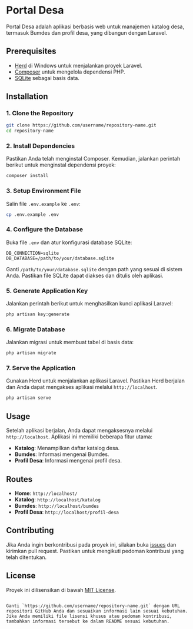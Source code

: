 # Portal Desa

Portal Desa adalah aplikasi berbasis web untuk manajemen katalog desa, termasuk Bumdes dan profil desa, yang dibangun dengan Laravel.

## Prerequisites

- [Herd](https://laravel.com/docs/herd) di Windows untuk menjalankan proyek Laravel.
- [Composer](https://getcomposer.org/) untuk mengelola dependensi PHP.
- [SQLite](https://www.sqlite.org/index.html) sebagai basis data.

## Installation

### 1. Clone the Repository

```bash
git clone https://github.com/username/repository-name.git
cd repository-name
```

### 2. Install Dependencies

Pastikan Anda telah menginstal Composer. Kemudian, jalankan perintah berikut untuk menginstal dependensi proyek:

```bash
composer install
```

### 3. Setup Environment File

Salin file `.env.example` ke `.env`:

```bash
cp .env.example .env
```

### 4. Configure the Database

Buka file `.env` dan atur konfigurasi database SQLite:

```env
DB_CONNECTION=sqlite
DB_DATABASE=/path/to/your/database.sqlite
```

Ganti `/path/to/your/database.sqlite` dengan path yang sesuai di sistem Anda. Pastikan file SQLite dapat diakses dan ditulis oleh aplikasi.

### 5. Generate Application Key

Jalankan perintah berikut untuk menghasilkan kunci aplikasi Laravel:

```bash
php artisan key:generate
```

### 6. Migrate Database

Jalankan migrasi untuk membuat tabel di basis data:

```bash
php artisan migrate
```

### 7. Serve the Application

Gunakan Herd untuk menjalankan aplikasi Laravel. Pastikan Herd berjalan dan Anda dapat mengakses aplikasi melalui `http://localhost`.

```bash
php artisan serve
```

## Usage

Setelah aplikasi berjalan, Anda dapat mengaksesnya melalui `http://localhost`. Aplikasi ini memiliki beberapa fitur utama:

- **Katalog**: Menampilkan daftar katalog desa.
- **Bumdes**: Informasi mengenai Bumdes.
- **Profil Desa**: Informasi mengenai profil desa.

## Routes

- **Home**: `http://localhost/`
- **Katalog**: `http://localhost/katalog`
- **Bumdes**: `http://localhost/bumdes`
- **Profil Desa**: `http://localhost/profil-desa`

## Contributing

Jika Anda ingin berkontribusi pada proyek ini, silakan buka [issues](https://github.com/username/repository-name/issues) dan kirimkan pull request. Pastikan untuk mengikuti pedoman kontribusi yang telah ditentukan.

## License

Proyek ini dilisensikan di bawah [MIT License](LICENSE).

```

Ganti `https://github.com/username/repository-name.git` dengan URL repositori GitHub Anda dan sesuaikan informasi lain sesuai kebutuhan. Jika Anda memiliki file lisensi khusus atau pedoman kontribusi, tambahkan informasi tersebut ke dalam README sesuai kebutuhan.

